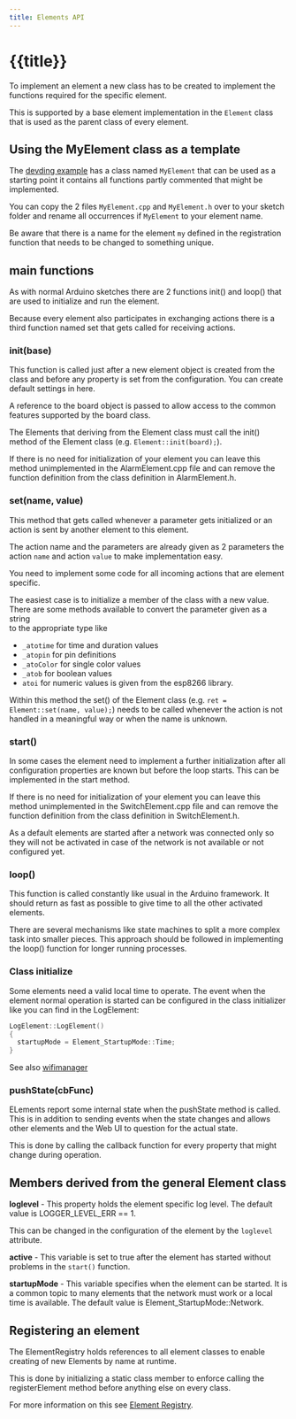 ```yaml
---
title: Elements API
---
```


# {{title}}

To implement an element a new class has to be created to implement the functions required for the specific element.

This is supported by a base element implementation in the `Element` class that is used as the parent class of every element.


## Using the MyElement class as a template

The [devding example](/examples/devding.md) has a class named `MyElement` that can be used as a starting point it contains all functions partly commented that might be implemented.

You can copy the 2 files `MyElement.cpp` and `MyElement.h` over to your sketch folder and rename all occurrences if `MyElement` to your element name.

Be aware that there is a name for the element `my` defined in the registration function that needs to be changed to something unique.


## main functions

As with normal Arduino sketches there are 2 functions init() and loop() that are used to initialize and run the element. 

Because every element also participates in exchanging actions there is a third function named set that gets called for receiving actions. 


### init(base)

This function is called just after a new element object is created from the class and before any property is set from the configuration. You can create default settings in here.

A reference to the board object is passed to allow access to the common features supported by the board class. 

The Elements that deriving from the Element class must call the init() method of the Element class (e.g. `Element::init(board);`).

If there is no need for initialization of your element you can leave this method unimplemented in the AlarmElement.cpp file and can remove the function definition from the class definition in AlarmElement.h.


### set(name, value)

This method that gets called whenever a parameter gets initialized or an action is sent by another element to this element.

The action name and the parameters are already given as 2 parameters the action `name` and action `value` to make implementation easy.

You need to implement some code for all incoming actions that are element specific.

The easiest case is to initialize a member of the class with a new value. There are some methods available to convert the parameter given as a string    
to the appropriate type like 

* `_atotime` for time and duration values
* `_atopin` for pin definitions
* `_atoColor` for single color values
* `_atob` for boolean values
* `atoi` for numeric values is given from the esp8266 library.

Within this method the set() of the Element class (e.g. `ret = Element::set(name, value);`) needs to be called whenever the action is not handled in a meaningful way or when the name is unknown. 


### start()

In some cases the element need to implement a further initialization after all configuration properties are known but before the loop starts. This can be implemented in the start method.

If there is no need for initialization of your element you can leave this method unimplemented in the SwitchElement.cpp file and can remove the function definition from the class definition in SwitchElement.h.

As a default elements are started after a network was connected only so they will not be activated in case of the network is not available or not configured yet.


### loop()

This function is called constantly like usual in the Arduino framework. It should return as fast as possible to give time to all the other activated elements.

There are several mechanisms like state machines to split a more complex task into smaller pieces. This approach should be followed in implementing the loop() function for longer running processes.


### Class initialize

Some elements need a valid local time to operate. The event when the element normal operation is started can be configured in
the class initializer like you can find in the LogElement:

``` cpp
LogElement::LogElement()
{
  startupMode = Element_StartupMode::Time;
}
```

See also [wifimanager](/dev/wifimanager.md)


### pushState(cbFunc)

ELements report some internal state when the pushState method is called.
This is in addition to sending events when the state changes and allows other elements and the Web UI to question for the actual state.

This is done by calling the callback function for every property that might change during operation.


## Members derived from the general Element class

**loglevel** - This property holds the element specific log level. The default value is LOGGER_LEVEL_ERR == 1. 

This can be changed in the configuration of the element by the `loglevel` attribute.

**active** - This variable is set to true after the element has started
without problems in the `start()` function.

**startupMode** - This variable specifies when the element can be started. It is a common topic to many elements that the network must work or a local time is available.
The default value is Element_StartupMode::Network.


## Registering an element

The ElementRegistry holds references to all element classes to enable creating of new Elements by name at runtime.

This is done by initializing a static class member to enforce calling the registerElement method before anything else on every class.

For more information on this see [Element Registry](/dev/elementregistry.md).

